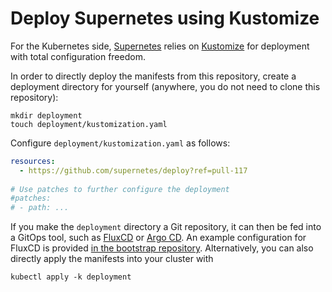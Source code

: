# Deploy Supernetes using Kustomize

For the Kubernetes side, [Supernetes](https://github.com/supernetes/supernetes) relies on [Kustomize](https://kustomize.io/) for deployment with total configuration freedom.

In order to directly deploy the manifests from this repository, create a deployment directory for yourself (anywhere, you do not need to clone this repository):

```shell
mkdir deployment
touch deployment/kustomization.yaml
```

Configure `deployment/kustomization.yaml` as follows:

```yaml
resources:
  - https://github.com/supernetes/deploy?ref=pull-117
  
# Use patches to further configure the deployment
#patches:
# - path: ...
```

If you make the `deployment` directory a Git repository, it can then be fed into a GitOps tool, such as [FluxCD](https://fluxcd.io/) or [Argo CD](https://argoproj.github.io/cd/). An example configuration for FluxCD is provided [in the bootstrap repository](https://github.com/supernetes/bootstrap/tree/master/work/manifests/flux). Alternatively, you can also directly apply the manifests into your cluster with

```shell
kubectl apply -k deployment
```
